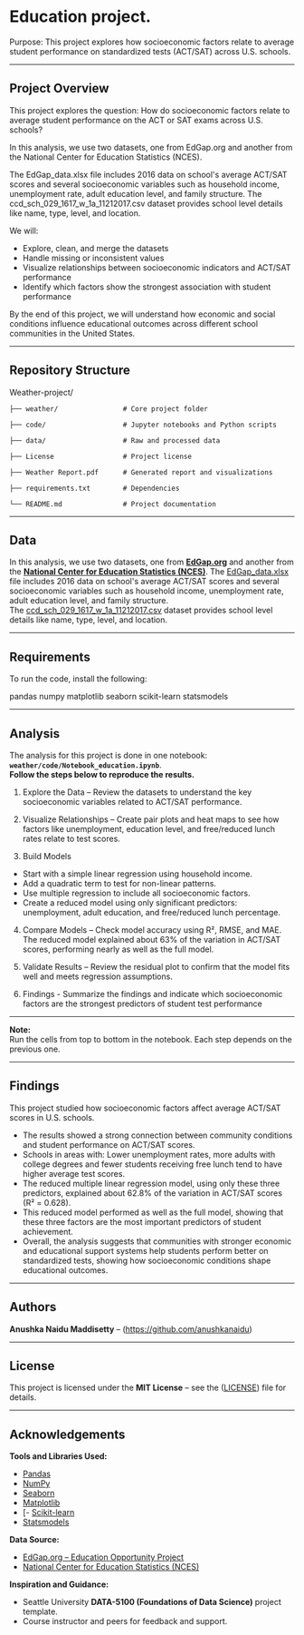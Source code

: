 # Education project.

Purpose: This project explores how socioeconomic factors relate to average student performance on standardized tests (ACT/SAT) across U.S. schools.

---
## Project Overview

This project explores the question: How do socioeconomic factors relate to average student performance on the ACT or SAT exams across U.S. schools?

In this analysis, we use two datasets, one from EdGap.org and another from the National Center for Education Statistics (NCES).

The EdGap_data.xlsx file includes 2016 data on school's average ACT/SAT scores and several socioeconomic variables such as household income, unemployment rate, adult education level, and family structure.
The ccd_sch_029_1617_w_1a_11212017.csv dataset provides school level details like name, type, level, and location.

We will:

- Explore, clean, and merge the datasets
- Handle missing or inconsistent values
- Visualize relationships between socioeconomic indicators and ACT/SAT performance
- Identify which factors show the strongest association with student performance
  
By the end of this project, we will understand how economic and social conditions influence educational outcomes across different school communities in the United States.

---
## Repository Structure

Weather-project/

    ├── weather/                # Core project folder

    ├── code/                   # Jupyter notebooks and Python scripts
    
    ├── data/                   # Raw and processed data
    
    ├── License                 # Project license
    
    ├── Weather Report.pdf      # Generated report and visualizations
    
    ├── requirements.txt        # Dependencies
    
    └── README.md               # Project documentation 

---
## Data

In this analysis, we use two datasets, one from [**EdGap.org**](https://www.edgap.org/#5/37.892/-95.977) and another from the [**National Center for Education Statistics (NCES)**](https://nces.ed.gov/ccd/pubschuniv.asp).
The [EdGap_data.xlsx](https://github.com/brian-fischer/DATA-5100/blob/main/EdGap_data.xlsx) file includes 2016 data on school's average ACT/SAT scores and several socioeconomic variables such as household income, unemployment rate, adult education level, and family structure.  
The [ccd_sch_029_1617_w_1a_11212017.csv](https://www.dropbox.com/s/lkl5nvcdmwyoban/ccd_sch_029_1617_w_1a_11212017.csv?dl=1) dataset provides school level details like name, type, level, and location.

---
## Requirements

To run the code, install the following:

pandas
numpy
matplotlib
seaborn
scikit-learn
statsmodels

---
## Analysis

The analysis for this project is done in one notebook: **`weather/code/Notebook_education.ipynb`**.  
**Follow the steps below to reproduce the results.**

1. Explore the Data – Review the datasets to understand the key socioeconomic variables related to ACT/SAT performance.

2. Visualize Relationships – Create pair plots and heat maps to see how factors like unemployment, education level, and free/reduced lunch rates relate to test scores.

3. Build Models 
- Start with a simple linear regression using household income.
- Add a quadratic term to test for non-linear patterns.
- Use multiple regression to include all socioeconomic factors.
- Create a reduced model using only significant predictors: unemployment, adult education, and free/reduced lunch percentage.

4. Compare Models – Check model accuracy using R², RMSE, and MAE. The reduced model explained about 63% of the variation in ACT/SAT scores, performing nearly as well as the full model.

5. Validate Results – Review the residual plot to confirm that the model fits well and meets regression assumptions.

6. Findings - Summarize the findings and indicate which socioeconomic factors are the strongest predictors of student test performance
---

**Note:**  
Run the cells from top to bottom in the notebook. Each step depends on the previous one.

---
## Findings

This project studied how socioeconomic factors affect average ACT/SAT scores in U.S. schools.

- The results showed a strong connection between community conditions and student performance on ACT/SAT scores.
- Schools in areas with: Lower unemployment rates, more adults with college degrees and fewer students receiving free lunch
tend to have higher average test scores.
- The reduced multiple linear regression model, using only these three predictors, explained about 62.8% of the variation in ACT/SAT scores (R² = 0.628).
- This reduced model performed as well as the full model, showing that these three factors are the most important predictors of student achievement.
- Overall, the analysis suggests that communities with stronger economic and educational support systems help students perform better on standardized tests, showing how socioeconomic conditions shape educational outcomes.
  
---
## Authors
**Anushka Naidu Maddisetty** – (https://github.com/anushkanaidu)

---

## License
This project is licensed under the **MIT License** – see the ([LICENSE](https://github.com/anushkanaidu/Weather-project/blob/main/weather/License)) file for details.

---

## Acknowledgements
**Tools and Libraries Used:**  
- [Pandas](https://pandas.pydata.org/)  
- [NumPy](https://numpy.org/)  
- [Seaborn](https://seaborn.pydata.org/)  
- [Matplotlib](https://matplotlib.org/)
- [- [Scikit-learn](https://scikit-learn.org/stable/)  
- [Statsmodels](https://www.statsmodels.org/stable/index.html)  

**Data Source:**  
- [EdGap.org – Education Opportunity Project](https://edopportunity.org/)  
- [National Center for Education Statistics (NCES)](https://nces.ed.gov/)  

**Inspiration and Guidance:**  
- Seattle University **DATA-5100 (Foundations of Data Science)** project template.  
- Course instructor and peers for feedback and support.
